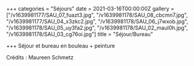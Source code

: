 +++
categories = "Séjours"
date = 2021-03-16T00:00:00Z
gallery = ["/v1639981177/SAU_07_fuazt3.jpg", "/v1639981178/SAU_08_cbcmn7.jpg", "/v1639981177/SAU_04_x3zkc2.jpg", "/v1639981178/SAU_06_j7wxob.jpg", "/v1639981178/SAU_05_uy3fa2.jpg", "/v1639981178/SAU_02_maul0h.jpg", "/v1639981178/SAU_03_cg76oi.jpg"]
title = "Séjour/Bureau"

+++
Séjour et bureau en bouleau + peinture

Crédits : Maureen Schmetz